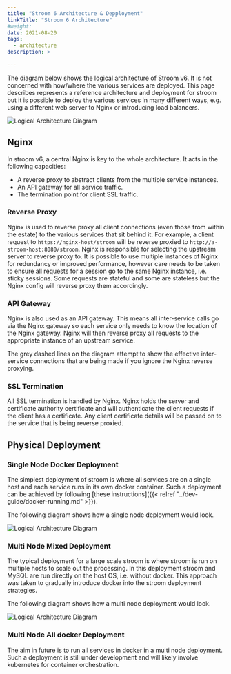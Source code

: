 ```yaml
---
title: "Stroom 6 Architecture & Depployment"
linkTitle: "Stroom 6 Architecture"
#weight:
date: 2021-08-20
tags: 
  - architecture
description: >
  
---
```


The diagram below shows the logical architecture of Stroom v6.
It is not concerned with how/where the various services are deployed.
This page describes represents a reference architecture and deployment for stroom but it is possible to deploy the various services in many different ways, e.g. using a different web server to Nginx or introducing load balancers.

![Logical Architecture Diagram](stroom-6-architecture.puml.svg)

## Nginx

In stroom v6, a central Nginx is key to the whole architecture.
It acts in the following capacities:

* A reverse proxy to abstract clients from the multiple service instances.
* An API gateway for all service traffic.
* The termination point for client SSL traffic.

### Reverse Proxy

Nginx is used to reverse proxy all client connections (even those from within the estate) to the various services that sit behind it.
For example, a client request to `https://nginx-host/stroom` will be reverse proxied to `http://a-stroom-host:8080/stroom`.
Nginx is responsible for selecting the upstream server to reverse proxy to.
It is possible to use multiple instances of Nginx for redundancy or improved performance, however care needs to be taken to ensure all requests for a session go to the same Nginx instance, i.e. sticky sessions.
Some requests are stateful and some are stateless but the Nginx config will reverse proxy them accordingly.

### API Gateway

Nginx is also used as an API gateway.
This means all inter-service calls go via the Nginx gateway so each service only needs to know the location of the Nginx gateway.
Nginx will then reverse proxy all requests to the appropriate instance of an upstream service.

The grey dashed lines on the diagram attempt to show the effective inter-service connections that are being made if you ignore the Nginx reverse proxying.

### SSL Termination

All SSL termination is handled by Nginx.
Nginx holds the server and certificate authority certificate and will authenticate the client requests if the client has a certificate.
Any client certificate details will be passed on to the service that is being reverse proxied.

## Physical Deployment

### Single Node Docker Deployment

The simplest deployment of stroom is where all services are on a single host and each service runs in its own docker container.
Such a deployment can be achieved by following [these instructions]({{< relref "../dev-guide/docker-running.md" >}}).

The following diagram shows how a single node deployment would look.

![Logical Architecture Diagram](stroom-6-deployment-docker-single.puml.svg)

### Multi Node Mixed Deployment

The typical deployment for a large scale stroom is where stroom is run on multiple hosts to scale out the processing.
In this deployment stroom and MySQL are run directly on the host OS, i.e. without docker.
This approach was taken to gradually introduce docker into the stroom deployment strategies.

The following diagram shows how a multi node deployment would look.

![Logical Architecture Diagram](stroom-6-deployment-mixed-multi.puml.svg)

### Multi Node All docker Deployment

The aim in future is to run all services in docker in a multi node deployment.
Such a deployment is still under development and will likely involve kubernetes for container orchestration.
